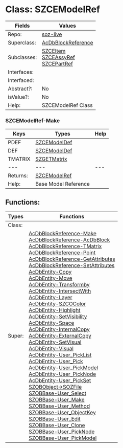 
# Class:	SZCEModelRef

| Fields | Values |
| --------- | --------- |
| Repo: | [soz-live](/repos/soz-live.html) |
| Superclass: | [AcDbBlockReference](AcDbBlockReference.html) |
| Subclasses: | [SZCEItem](SZCEItem.html) <br> [SZCEAssyRef](SZCEAssyRef.html) <br> [SZCEPartRef](SZCEPartRef.html) |
| Interfaces: |  |
| Interfaced: |  |
| Abstract?: | No |
| isValue?: | No |
| Help: | SZCEModelRef Class |

### SZCEModelRef-Make

| Keys | Types | Help |
| --------- | --------- | --------- |
| PDEF | [SZCEModelDef](SZCEModelDef.html) |  |
| DEF | [SZCEModelDef](SZCEModelDef.html) |  |
| TMATRIX | [SZGETMatrix](SZGETMatrix.html) |  |
| --- | --- | --- |
| Returns: | [SZCEModelRef](SZCEModelRef.html) |
| Help: | Base Model Reference |


## Functions:

| Types | Functions |
| --------- | --------- |
| Class: |  |
| Super: | [AcDbBlockReference-Make](AcDbBlockReference.html) <br> [AcDbBlockReference-AcDbBlock](AcDbBlockReference.html) <br> [AcDbBlockReference-TMatrix](AcDbBlockReference.html) <br> [AcDbBlockReference-Point](AcDbBlockReference.html) <br> [AcDbBlockReference-GetAttributes](AcDbBlockReference.html) <br> [AcDbBlockReference-SetAttributes](AcDbBlockReference.html) <br> [AcDbEntity-Copy](AcDbEntity.html) <br> [AcDbEntity-Move](AcDbEntity.html) <br> [AcDbEntity-Transformby](AcDbEntity.html) <br> [AcDbEntity-IntersectWith](AcDbEntity.html) <br> [AcDbEntity-Layer](AcDbEntity.html) <br> [AcDbEntity-SZCOColor](AcDbEntity.html) <br> [AcDbEntity-Highlight](AcDbEntity.html) <br> [AcDbEntity-SetVisibility](AcDbEntity.html) <br> [AcDbEntity-Space](AcDbEntity.html) <br> [AcDbEntity-InternalCopy](AcDbEntity.html) <br> [AcDbEntity-ExternalCopy](AcDbEntity.html) <br> [AcDbEntity-SetVisual](AcDbEntity.html) <br> [AcDbEntity-Visual](AcDbEntity.html) <br> [AcDbEntity-User_PickList](AcDbEntity.html) <br> [AcDbEntity-User_Pick](AcDbEntity.html) <br> [AcDbEntity-User_PickModel](AcDbEntity.html) <br> [AcDbEntity-User_PickNode](AcDbEntity.html) <br> [AcDbEntity-User_PickSet](AcDbEntity.html) <br> [SZOBObject->SOZFile](SZOBObject.html) <br> [SZOBBase-User_Select](SZOBBase.html) <br> [SZOBBase-User_Make](SZOBBase.html) <br> [SZOBBase-User_Method](SZOBBase.html) <br> [SZOBBase-User_ObjectKey](SZOBBase.html) <br> [SZOBBase-User_Edit](SZOBBase.html) <br> [SZOBBase-User_Clone](SZOBBase.html) <br> [SZOBBase-User_PickNode](SZOBBase.html) <br> [SZOBBase-User_PickModel](SZOBBase.html) |


